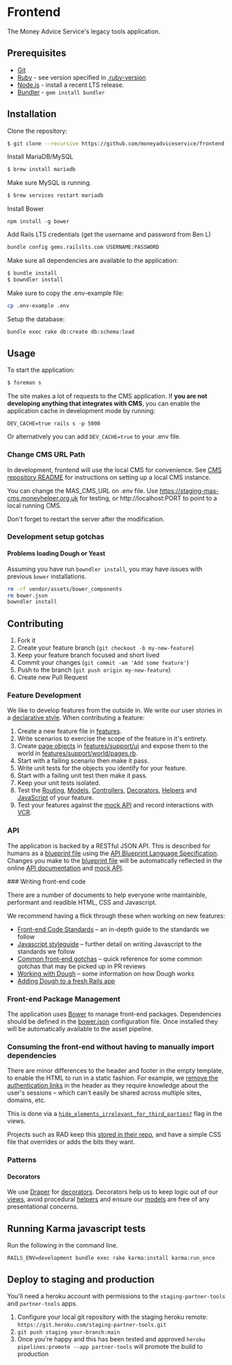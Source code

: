 # Frontend

The Money Advice Service's legacy tools application.


## Prerequisites

* [Git]
* [Ruby][Ruby] - see version specified in [.ruby-version](.ruby-version)
* [Node.js][Node] - install a recent LTS release.
* [Bundler] - `gem install bundler`

## Installation

Clone the repository:

```sh
$ git clone --recursive https://github.com/moneyadviceservice/frontend.git
```

Install MariaDB/MySQL

```sh
$ brew install mariadb
```

Make sure MySQL is running.

```sh
$ brew services restart mariadb
```

Install Bower

```
npm install -g bower
```

Add Rails LTS credentials (get the username and password from Ben L)

```sh
bundle config gems.railslts.com USERNAME:PASSWORD
```

Make sure all dependencies are available to the application:

```sh
$ bundle install
$ bowndler install
```

Make sure to copy the .env-example file:

```sh
cp .env-example .env
```

Setup the database:

```sh
bundle exec rake db:create db:schema:load
```

## Usage

To start the application:

```sh
$ foreman s
```

The site makes a lot of requests to the CMS application. If
**you are not developing anything that integrates with CMS**, you can
enable the application cache in development mode by running:

```
DEV_CACHE=true rails s -p 5000
```

Or alternatively you can add `DEV_CACHE=true` to your .env file.

### Change CMS URL Path

In development, frontend will use the local CMS for convenience. See [CMS repository README](https://github.com/moneyadviceservice/cms/blob/master/README.md) for instructions on setting up a local CMS instance.

You can change the MAS_CMS_URL on .env file. Use https://staging-mas-cms.moneyhelper.org.uk for testing, or http://localhost:PORT to point to a local running CMS.

Don't forget to restart the server after the modification.

### Development setup gotchas

#### Problems loading Dough or Yeast

Assuming you have run `bowndler install`, you may have issues with previous `bower` installations.

```sh
rm -rf vendor/assets/bower_components
rm bower.json
bowndler install
```

## Contributing

1. Fork it
2. Create your feature branch (`git checkout -b my-new-feature`)
3. Keep your feature branch focused and short lived
4. Commit your changes (`git commit -am 'Add some feature'`)
5. Push to the branch (`git push origin my-new-feature`)
6. Create new Pull Request

### Feature Development

We like to develop features from the outside in. We write our user stories in a
[declarative style][features/home_page.feature]. When contributing a feature:

1. Create a new feature file in [features].
2. Write scenarios to exercise the scope of the feature in it's entirety.
3. Create [page objects][site prism] in [features/support/ui] and expose them
   to the world in [features/support/world/pages.rb].
4. Start with a failing scenario then make it pass.
5. Write unit tests for the objects you identify for your feature.
6. Start with a failing unit test then make it pass.
7. Keep your unit tests isolated.
8. Test the [Routing][routing specs], [Models][model specs],
   [Controllers][controller specs], [Decorators][decorator specs],
   [Helpers][helper specs] and [JavaScript][karma] of your feature.
9. Test your features against the [mock API] and record interactions with [VCR].

### API

The application is backed by a RESTful JSON API. This is described for humans
as a [blueprint file][apiary.apib] using the
[API Blueprint Language Specification]. Changes you make to the
[blueprint file][apiary.apib] will be automatically reflected in the online
[API documentation] and [mock API].

### Writing front-end code

There are a number of documents to help everyone write maintainble, performant and readible HTML, CSS and Javascript.

We recommend having a flick through these when working on new features:

* [Front-end Code Standards](https://github.com/moneyadviceservice/frontend-code-standards) – an in-depth guide to the standards we follow
* [Javascript styleguide](https://github.com/moneyadviceservice/javascript) – further detail on writing Javascript to the standards we follow
* [Common front-end gotchas](https://github.com/moneyadviceservice/frontend-code-standards/blob/master/gotchas.md) – quick reference for some common gotchas that may be picked up in PR reviews
* [Working with Dough](https://github.com/moneyadviceservice/made_with_dough/blob/master/README.md) – some information on how Dough works
* [Adding Dough to a fresh Rails app](https://github.com/moneyadviceservice/frontend/wiki/Adding-Dough-to-a-fresh-Rails-app)

### Front-end Package Management

The application uses [Bower] to manage front-end packages. Dependencies should
be defined in the [bower.json] configuration file. Once installed they will be
automatically available to the asset pipeline.

### Consuming the front-end without having to manually import dependencies

There are minor differences to the header and footer in the empty template, to enable
the HTML to run in a static fashion. For example, we [remove the authentication links](https://github.com/moneyadviceservice/frontend/blob/master/app/views/shared/_authentication.html.erb#L7)
in the header as they require knowledge about the user's sessions – which
can't easily be shared across multiple sites, domains, etc.

This is done via a [`hide_elements_irrelevant_for_third_parties?`](https://github.com/moneyadviceservice/frontend/blob/master/app/controllers/empty_controller.rb#L7-L9) flag in the views.

Projects such as RAD keep this [stored in their repo](https://github.com/moneyadviceservice/rad/blob/master/app/views/layouts/_mas_head.html.erb), and have a simple CSS file
that overrides or adds the bits they want.

### Patterns

#### Decorators

We use [Draper] for [decorators]. Decorators help us to keep logic out of our
[views], avoid procedural [helpers] and ensure our [models] are free of any
presentational concerns.


[apiary.apib]: ./apiary.apib
[bower.json]: ./bower.json
[features]: ./features
[features/home_page.feature]: ./features/home_page.feature
[features/support/ui]: ./features/support/ui
[features/support/world/pages.rb]: ./features/support/world/pages.rb

[decorators]: ./app/decorators
[helpers]: ./app/helpers
[models]: ./app/models
[views]: ./app/views

[controller specs]: https://www.relishapp.com/rspec/rspec-rails/docs/controller-specs
[decorator specs]: https://github.com/drapergem/draper#testing
[helper specs]: https://www.relishapp.com/rspec/rspec-rails/docs/helper-specs
[model specs]: https://www.relishapp.com/rspec/rspec-rails/docs/model-specs
[routing specs]: https://www.relishapp.com/rspec/rspec-rails/docs/routing-specs

[api blueprint language specification]: https://github.com/apiaryio/api-blueprint/blob/master/API%20Blueprint%20Specification.md
[api documentation]: http://docs.moneyadviceservice.apiary.io/
[bower]: http://bower.io
[bundler]: http://bundler.io
[draper]: https://github.com/drapergem/draper
[feature branches]: http://martinfowler.com/bliki/FeatureBranch.html
[feature toggles]: http://martinfowler.com/bliki/FeatureToggle.html
[git]: http://git-scm.com
[karma]: https://karma-runner.github.io
[kss]: https://github.com/kneath/kss
[mock api]: https://moneyadviceservice.apiary.io
[money advice service team]: https://github.com/moneyadviceservice
[node]: http://nodejs.org/
[ruby]: http://www.ruby-lang.org/en
[rubygems]: http://rubygems.org
[site prism]: https://github.com/natritmeyer/site_prism
[vcr]: https://github.com/vcr/vcr

## Running Karma javascript tests

Run the following in the command line.

```
RAILS_ENV=development bundle exec rake karma:install karma:run_once
```

## Deploy to staging and production

You'll need a heroku account with permissions to the `staging-partner-tools` and `partner-tools` apps.

1. Configure your local git repository with the staging heroku remote: `https://git.heroku.com/staging-partner-tools.git`
2. `git push staging your-branch:main`
3. Once you're happy and this has been tested and approved `heroku pipelines:promote --app partner-tools` will promote the build to production
